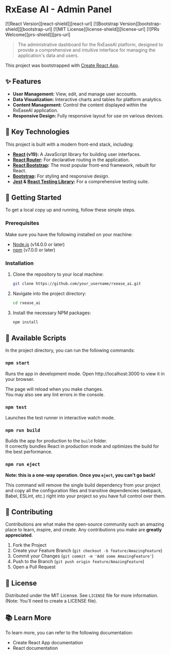 # RxEase AI - Admin Panel

[![React Version][react-shield]][react-url]
[![Bootstrap Version][bootstrap-shield]][bootstrap-url]
[![MIT License][license-shield]][license-url]
[![PRs Welcome][prs-shield]][prs-url]

> The administrative dashboard for the RxEaseAI platform, designed to provide a comprehensive and intuitive interface for managing the application's data and users.

This project was bootstrapped with [Create React App](https://github.com/facebook/create-react-app).

## ✨ Features

- **User Management:** View, edit, and manage user accounts.
- **Data Visualization:** Interactive charts and tables for platform analytics.
- **Content Management:** Control the content displayed within the RxEaseAI application.
- **Responsive Design:** Fully responsive layout for use on various devices.

## 🚀 Key Technologies

This project is built with a modern front-end stack, including:

-   **[React](https://reactjs.org/) (v19):** A JavaScript library for building user interfaces.
-   **[React Router](https://reactrouter.com/):** For declarative routing in the application.
-   **[React Bootstrap](https://react-bootstrap.github.io/):** The most popular front-end framework, rebuilt for React.
-   **[Bootstrap](https://getbootstrap.com/):** For styling and responsive design.
-   **[Jest](https://jestjs.io/) & [React Testing Library](https://testing-library.com/docs/react-testing-library/intro):** For a comprehensive testing suite.


## 🏁 Getting Started

To get a local copy up and running, follow these simple steps.

### Prerequisites

Make sure you have the following installed on your machine:
*   [Node.js](https://nodejs.org/) (v14.0.0 or later)
*   [npm](https://www.npmjs.com/) (v7.0.0 or later)

### Installation

1.  Clone the repository to your local machine:
    ```sh
    git clone https://github.com/your_username/rxease_ai.git
    ```
2.  Navigate into the project directory:
    ```sh
    cd rxease_ai
    ```
3.  Install the necessary NPM packages:
    ```sh
    npm install
    ```

## 📜 Available Scripts

In the project directory, you can run the following commands:

### `npm start`

Runs the app in development mode.
Open http://localhost:3000 to view it in your browser.

The page will reload when you make changes.\
You may also see any lint errors in the console.

### `npm test`

Launches the test runner in interactive watch mode.

### `npm run build`

Builds the app for production to the `build` folder.\
It correctly bundles React in production mode and optimizes the build for the best performance.

### `npm run eject`

**Note: this is a one-way operation. Once you `eject`, you can't go back!**

This command will remove the single build dependency from your project and copy all the configuration files and transitive dependencies (webpack, Babel, ESLint, etc.) right into your project so you have full control over them.

## 🤝 Contributing

Contributions are what make the open-source community such an amazing place to learn, inspire, and create. Any contributions you make are **greatly appreciated**.

1.  Fork the Project
2.  Create your Feature Branch (`git checkout -b feature/AmazingFeature`)
3.  Commit your Changes (`git commit -m 'Add some AmazingFeature'`)
4.  Push to the Branch (`git push origin feature/AmazingFeature`)
5.  Open a Pull Request

## 📄 License

Distributed under the MIT License. See `LICENSE` file for more information. (Note: You'll need to create a LICENSE file).

## 📚 Learn More

To learn more, you can refer to the following documentation:

-   Create React App documentation
-   React documentation
